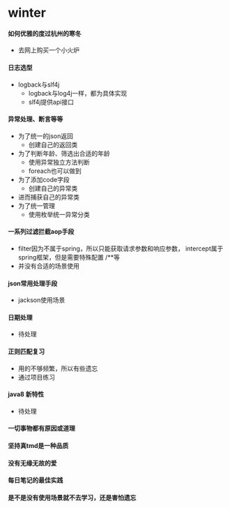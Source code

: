 # winter
#### 如何优雅的度过杭州的寒冬
 * 去网上购买一个小火炉
#### 日志选型
 * logback与slf4j
    * logback与log4j一样，都为具体实现
    * slf4j提供api接口
#### 异常处理、断言等等
 * 为了统一的json返回
    * 创建自己的返回类
 * 为了判断年龄、筛选出合适的年龄
    * 使用异常独立方法判断
    * foreach也可以做到
 * 为了添加code字段
    * 创建自己的异常类
 * 进而捕获自己的异常类
 * 为了统一管理
    * 使用枚举统一异常分类
#### 一系列过滤拦截aop手段
 * filter因为不属于spring，所以只能获取请求参数和响应参数，
    intercept属于spring框架，但是需要特殊配置 /**等
 * 并没有合适的场景使用   
#### json常用处理手段
 * jackson使用场景
#### 日期处理
 * 待处理
#### 正则匹配复习
 * 用的不够频繁，所以有些遗忘
 * 通过项目练习
#### java8 新特性
 * 待处理
#### 一切事物都有原因或道理
#### 坚持真tmd是一种品质
#### 没有无缘无故的爱
#### 每日笔记的最佳实践
#### 是不是没有使用场景就不去学习，还是害怕遗忘